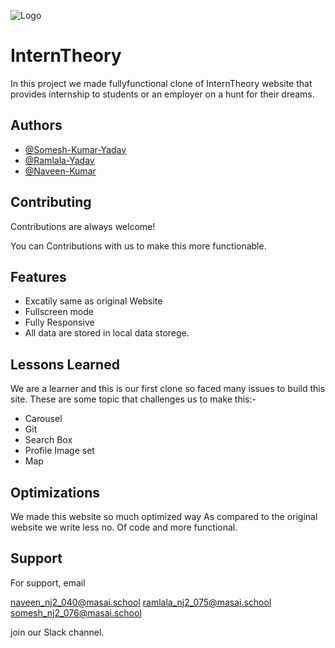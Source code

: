
![Logo](https://assets.interntheory.com/creative/logo.png)

    
# InternTheory

In this project we made fullyfunctional clone of InternTheory website that provides internship to students or an employer on a hunt for their dreams.


## Authors

- [@Somesh-Kumar-Yadav](https://github.com/Somesh-Kumar-Yadav)
- [@Ramlala-Yadav](https://github.com/Ramlala-Yadav-Git)
- [@Naveen-Kumar](https://github.com/Naveenverma440)
## Contributing

Contributions are always welcome!

You can Contributions with us to make this more functionable.
  
## Features

- Excatily same as original Website
- Fullscreen mode
- Fully Responsive
- All data are stored in local data storege.
  
## Lessons Learned

We are a learner and this is our first clone so faced many issues to build this site. These are some topic that challenges us to make this:-
- Carousel
- Git 
- Search Box
- Profile Image set 
- Map
  
## Optimizations

We made this website so much optimized way As compared to the original website we write less no. Of code and more functional.
  
## Support

For support, email  

naveen_nj2_040@masai.school 
ramlala_nj2_075@masai.school 
somesh_nj2_076@masai.school

 join our Slack channel.
 
  